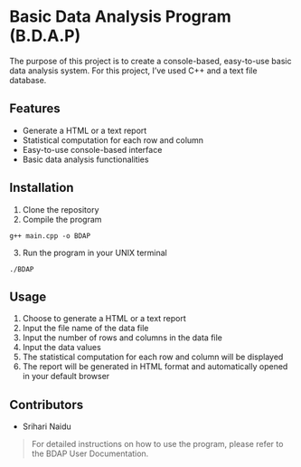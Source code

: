 # Basic Data Analysis Program (B.D.A.P)

The purpose of this project is to create a console-based, easy-to-use basic data analysis system. For this project, I’ve used C++ and a text file database.

## Features

- Generate a HTML or a text report
- Statistical computation for each row and column
- Easy-to-use console-based interface
- Basic data analysis functionalities

## Installation

1. Clone the repository
2. Compile the program
```
g++ main.cpp -o BDAP
```
3. Run the program in your UNIX terminal
```
./BDAP
```

## Usage

1. Choose to generate a HTML or a text report
2. Input the file name of the data file
3. Input the number of rows and columns in the data file
4. Input the data values
5. The statistical computation for each row and column will be displayed
6. The report will be generated in HTML format and automatically opened in your default browser

## Contributors

- Srihari Naidu

> For detailed instructions on how to use the program, please refer to the BDAP User Documentation.
